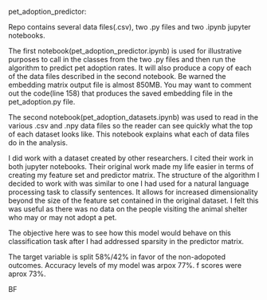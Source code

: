 pet_adoption_predictor:
 
Repo contains several data files(.csv), two .py files and two .ipynb jupyter notebooks. 

The first notebook(pet_adoption_predictor.ipynb) is used for illustrative purposes to call in the classes from the two .py files and then run the algorithm to predict pet adoption rates. It will also produce a copy of each of the data files described in the second notebook. Be warned the embedding matrix output file is almost 850MB. You may want to comment out the code(line 158) that produces the saved embedding file in the pet_adoption.py file.

The second notebook(pet_adoption_datasets.ipynb) was used to read in the various .csv and .npy data files so the reader can see quickly what the top of each dataset looks like. This notebook explains what each of data files do in the analysis. 

I did work with a dataset created by other researchers. I cited their work in both jupyter notebooks. Their original work made my life easier in terms of creating my feature set and predictor matrix. The structure of the algorithm I decided to work with was similar to one I had used for a natural language processing task to classify sentences. It allows for increased dimensionality beyond the size of the feature set contained in the original dataset. I felt this was useful as there was 
no data on the people visiting the animal shelter who may or may not adopt a pet.

The objective here was to see how this model would behave on this classification task after I had addressed sparsity in the predictor matrix.

The target variable is split 58%/42% in favor of the non-adopoted outcomes. Accuracy levels of my model was arpox 77%. f scores were aprox 73%.

BF
  
